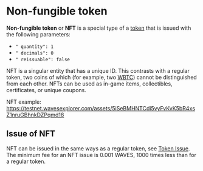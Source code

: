 # Non-fungible token

**Non-fungible token** or **NFT** is a special type of a [token](/en/blockchain/token/) that is issued with the following parameters:

* `" quantity": 1`
* `" decimals": 0`
* `" reissuable": false`

NFT is a singular entity that has a unique ID. This contrasts with a regular token, two coins of which (for example, two [WBTC](https://wavesexplorer.com/assets/8LQW8f7P5d5PZM7GtZEBgaqRPGSzS3DfPuiXrURJ4AJS)) cannot be distinguished from each other. NFTs can be used as in-game items, collectibles, certificates, or unique coupons.

NFT example: <https://testnet.wavesexplorer.com/assets/5iSeBMHNTCdi5vyFvKvK5bR4xsZ1nruGBhnkDZPqmd18>

## Issue of NFT

NFT can be issued in the same ways as a regular token, see [Token Issue](/en/blockchain/token/#issue-token). The minimum fee for an NFT issue is 0.001 WAVES, 1000 times less than for a regular token.
